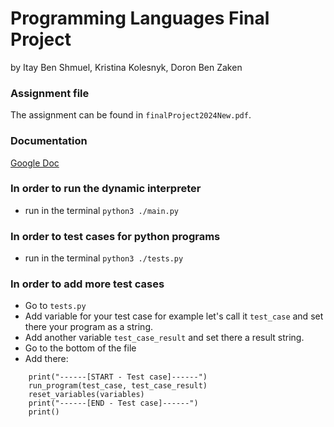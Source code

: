 # Programming Languages Final Project

by Itay Ben Shmuel, Kristina Kolesnyk, Doron Ben Zaken

### Assignment file

The assignment can be found in `finalProject2024New.pdf`.

### Documentation

[Google Doc](https://docs.google.com/document/d/18LzRqjkmaxeEk0OPAKSMulB_E3oUl3rgVXZwKjL-xFg/edit?usp=sharing)

### In order to run the dynamic interpreter

- run in the terminal `python3 ./main.py`

### In order to test cases for python programs

- run in the terminal `python3 ./tests.py`

### In order to add more test cases

- Go to `tests.py`
- Add variable for your test case for example let's call it `test_case` and set there your program as a string.
- Add another variable `test_case_result` and set there a result string.
- Go to the bottom of the file
- Add there:

```
    print("------[START - Test case]------")
    run_program(test_case, test_case_result)
    reset_variables(variables)
    print("------[END - Test case]------")
    print()
```
